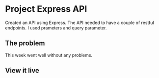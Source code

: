 # Project Express API

Created an API using Express. The API needed to have a couple of restful endpoints. I used prameters and query parameter.

## The problem

This week went well without any problems.

## View it live

